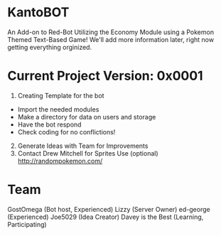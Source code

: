 # KantoBOT
An Add-on to Red-Bot Utilizing the Economy Module using a Pokemon Themed Text-Based Game!
We'll add more information later, right now getting everything orginized.

# Current Project Version: 0x0001
1) Creating Template for the bot
  - Import the needed modules
  - Make a directory for data on users and storage
  - Have the bot respond
  - Check coding for no conflictions!

2) Generate Ideas with Team for Improvements
3) Contact Drew Mitchell for Sprites Use (optional)
  http://randompokemon.com/

# Team
GostOmega (Bot host, Experienced)
Lizzy (Server Owner)
ed-george (Experienced)
Joe5029 (Idea Creator)
Davey is the Best (Learning, Participating)
